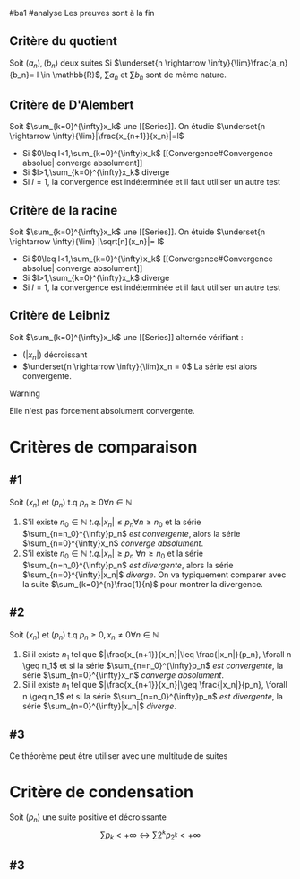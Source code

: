 #ba1 #analyse 
Les preuves sont à la fin
## Critère du quotient
Soit $(a_n), (b_n)$ deux suites
Si $\underset{n \rightarrow \infty}{\lim}\frac{a_n}{b_n}= l \in \mathbb{R}$,
$\sum a_n$ et $\sum b_n$ sont de même nature.
## Critère de D'Alembert
Soit $\sum_{k=0}^{\infty}x_k$ une [[Series]]. On étudie $\underset{n \rightarrow \infty}{\lim}|\frac{x_{n+1}}{x_n}|=l$
- Si $0\leq l<1,\sum_{k=0}^{\infty}x_k$ [[Convergence#Convergence absolue| converge absolument]] 
- Si $l>1,\sum_{k=0}^{\infty}x_k$ diverge
- Si $l=1$, la convergence est indéterminée et il faut utiliser un autre test
## Critère de la racine
Soit $\sum_{k=0}^{\infty}x_k$ une [[Series]]. On étuide $\underset{n \rightarrow \infty}{\lim} |\sqrt[n]{x_n}|= l$
- Si $0\leq l<1,\sum_{k=0}^{\infty}x_k$ [[Convergence#Convergence absolue| converge absolument]] 
- Si $l>1,\sum_{k=0}^{\infty}x_k$ diverge
- Si $l=1$, la convergence est indéterminée et il faut utiliser un autre test
## Critère de Leibniz
Soit $\sum_{k=0}^{\infty}x_k$ une [[Series]] alternée vérifiant :
- $(|x_n|)$  décroissant
- $\underset{n \rightarrow \infty}{\lim}x_n = 0$
La série est alors convergente.
>[!WARNING]
>Elle n'est pas forcement absolument convergente.
# Critères de comparaison
## #1
Soit $(x_n)$ et $(p_n)$ t.q $p_n\geq 0 \forall n \in \mathbb{N}$
1) S'il existe $n_0\in\mathbb{N}\ t.q. |x_n|\leq p_n\forall n\geq n_0$ et la série $\sum_{n=n_0}^{\infty}p_n$ _est convergente_, alors la série $\sum_{n=0}^{\infty}x_n$ _converge absolument_.
2) S'il existe $n_0\in\mathbb{N}\ t.q. |x_n|\geq p_n\ \forall n\geq n_0$ et la série $\sum_{n=n_0}^{\infty}p_n$ _est divergente_, alors la série $\sum_{n=0}^{\infty}|x_n|$ _diverge_.
On va typiquement comparer avec la suite $\sum_{k=0}^{n}\frac{1}{n}$ pour montrer la divergence.
## #2
Soit $(x_n)$ et $(p_n)$ t.q $p_n\geq 0, x_n \neq 0 \forall n \in \mathbb{N}$
1) Si il existe $n_1$ tel que $|\frac{x_{n+1}}{x_n}|\leq \frac{|x_n|}{p_n}, \forall n \geq n_1$ et si la série $\sum_{n=n_0}^{\infty}p_n$ _est convergente_, la série $\sum_{n=0}^{\infty}x_n$ _converge absolument_.
2) Si il existe $n_1$ tel que $|\frac{x_{n+1}}{x_n}|\geq \frac{|x_n|}{p_n}, \forall n \geq n_1$ et si la série $\sum_{n=n_0}^{\infty}p_n$ _est divergente_, la série $\sum_{n=0}^{\infty}|x_n|$ _diverge_.
## #3
Ce théorème peut être utiliser avec une multitude de suites
# Critère de condensation
Soit $(p_n)$ une suite positive et décroissante
$$\sum p_k<+\infty \leftrightarrow \sum2^kp_{2^k}< +\infty$$

## #3

